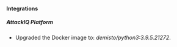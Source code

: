 #### Integrations
##### AttackIQ Platform
- Upgraded the Docker image to: *demisto/python3:3.9.5.21272*.
